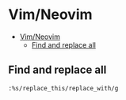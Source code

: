 # Vim/Neovim
<!--ts-->
* [Vim/Neovim](vim.md#vimneovim)
   * [Find and replace all](vim.md#find-and-replace-all)

<!-- Added by: runner, at: Wed Jun 16 12:26:20 UTC 2021 -->

<!--te-->

## Find and replace all
```vim
:%s/replace_this/replace_with/g
```
